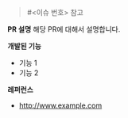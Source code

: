 > #<이슈 번호> 참고

**PR 설명**
해당 PR에 대해서 설명합니다.

**개발된 기능**
- 기능 1
- 기능 2

**레퍼런스**
- http://www.example.com
